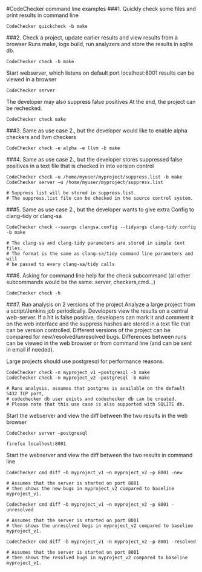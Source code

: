 #CodeChecker command line examples
###1.	Quickly check some files and print results in command line
```
CodeChecker quickcheck -b make
```
###2.	Check a project, update earlier results  and view results from a browser
Runs make, logs build, run analyzers and store the results in sqlite db.
```
CodeChecker check -b make
```
  
Start webserver, which listens on default port localhost:8001 
results can be viewed in a browser
```
CodeChecker server
```
  
The developer may also suppress false positives
At the end, the project can be rechecked.
```
CodeChecker check make
```
###3. Same as use case 2., but the developer would like to enable alpha checkers and llvm checkers
```
CodeChecker check -e alpha -e llvm -b make
```
###4.	Same as use case 2., but the developer stores suppressed false positives in a text file that is checked in into version control
```
CodeChecker check –u /home/myuser/myproject/suppress.list -b make
CodeChecker server –u /home/myuser/myproject/suppress.list

# Suppress list will be stored in suppress.list.
# The suppress.list file can be checked in the source control system.
```
###5.	Same as use case 2., but the developer wants to give extra Config to clang-tidy or clang-sa
```
CodeChecker check --saargs clangsa.config --tidyargs clang-tidy.config -b make

# The clang-sa and clang-tidy parameters are stored in simple text files. 
# The format is the same as clang-sa/tidy command line parameters and will
# be passed to every clang-sa/tidy calls
```

###6.	Asking for command line help for the check subcommand (all other subcommands would be the same: server, checkers,cmd…)
```
CodeChecker check -h
```


###7.	Run analysis on 2 versions of the project
Analyze a large project from a script/Jenkins job periodically. Developers view the results on a central web-server.
If a hit is false positive, developers can mark it and comment it on the web interface and the suppress hashes are stored in a text file that can be version controlled.
Different versions of the project can be compared for new/resolved/unresolved bugs. Differences between runs can be viewed in the web browser or from command line (and can be sent in email if needed).

Large projects should use postgresql for performance reasons.

```
CodeChecker check -n myproject_v1 –postgresql -b make
CodeChecker check -n myproject_v2 –postgresql -b make

# Runs analysis, assumes that postgres is available on the default 5432 TCP port, 
# codechecker db user exists and codechecker db can be created.
# Please note that this use case is also supported with SQLITE db.
```

Start the webserver and view the diff between the two results in the web browser
```
CodeChecker server –postgresql

firefox localhost:8001
```
Start the webserver and view the diff between the two results in command line
```
CodeChecker cmd diff –b myproject_v1 –n myproject_v2 –p 8001 -new

# Assumes that the server is started on port 8001
# then shows the new bugs in myproject_v2 compared to baseline myproject_v1.

CodeChecker cmd diff –b myproject_v1 –n myproject_v2 –p 8001 -unresolved

# Assumes that the server is started on port 8001
# then shows the unresolved bugs in myproject_v2 compared to baseline myproject_v1.

CodeChecker cmd diff –b myproject_v1 –n myproject_v2 –p 8001 -resolved

# Assumes that the server is started on port 8001
# then shows the resolved bugs in myproject_v2 compared to baseline myproject_v1.
```
